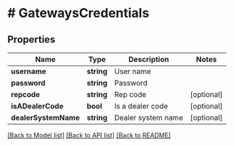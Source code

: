 # # GatewaysCredentials

## Properties

Name | Type | Description | Notes
------------ | ------------- | ------------- | -------------
**username** | **string** | User name |
**password** | **string** | Password |
**repcode** | **string** | Rep code | [optional]
**isADealerCode** | **bool** | Is a dealer code | [optional]
**dealerSystemName** | **string** | Dealer system name | [optional]

[[Back to Model list]](../../README.md#models) [[Back to API list]](../../README.md#endpoints) [[Back to README]](../../README.md)
